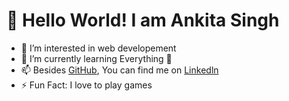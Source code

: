 # 👋 Hello World! I am Ankita Singh
- 👀 I’m interested in web developement
- 🌱 I’m currently learning Everything 🤣
- 📫 Besides <a href="https://github.com/anksingh88">GitHub</a>, You can find me on  <a href="https://www.linkedin.com/in/ankita-singh-8847381a0/">Linkedln</a>
- ⚡ Fun Fact: I love to play games

